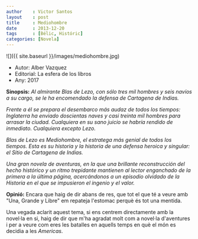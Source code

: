 ```yaml
---
author    : Victor Santos
layout    : post
title     : Mediohombre
date      : 2013-12-20
tags      : [Bélic, Históric]
categories: [Novela]
---
```


![]({{ site.baseurl }}/images/mediohombre.jpg)

- Autor: Alber Vazquez
- Editorial: La esfera de los libros
- Any: 2017

<!--more-->

**Sinopsis:** *Al almirante Blas de Lezo, con sólo tres mil hombres y seis navíos a su cargo, se le ha encomendado la defensa de Cartagena de Indias.*

*Frente a él se prepara el desembarco más audaz de todos los tiempos: Inglaterra ha enviado doscientas naves y casi treinta mil hombres para arrasar la ciudad. Cualquiera en su sano juicio se habría rendido de inmediato. Cualquiera excepto Lezo.*

*Blas de Lezo es Mediohombre, el estratega más genial de todos los tiempos. Esta es su historia y la historia de una defensa heroica y singular: el Sitio de Cartagena de Indias.*

*Una gran novela de aventuras, en la que una brillante reconstrucción del hecho histórico y un ritmo trepidante mantienen al lector enganchado de la primera a la última página, acercándonos a un episodio olvidado de la Historia en el que se impusieron el ingenio y el valor.*

**Opinió:** Encara que haig de dir abans de res, que tot el que té a veure amb "Una, Grande y Libre" em repateja l'estomac perquè és tot una mentida.

Una vegada aclarit aquest tema, si ens centrem directamente amb la novel·la en si, haig de dir que m'ha agradat molt com a novel·la d'aventures i per a veure com eres les batalles en aquells temps en què el món es decidia a les *Americas*.
